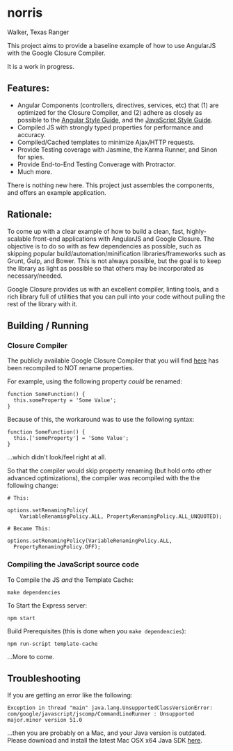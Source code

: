 norris
======

Walker, Texas Ranger

This project aims to provide a baseline example of how to use AngularJS with the Google Closure Compiler.

It is a work in progress.

## Features:

 * Angular Components (controllers, directives, services, etc) that (1) are optimized for the Closure Compiler, and (2) adhere as closely as possible to the [Angular Style Guide](http://google-styleguide.googlecode.com/svn/trunk/angularjs-google-style.html), and the [JavaScript Style Guide](http://google-styleguide.googlecode.com/svn/trunk/javascriptguide.xml).
 * Compiled JS with strongly typed properties for performance and accuracy.
 * Compiled/Cached templates to minimize Ajax/HTTP requests.
 * Provide Testing coverage with Jasmine, the Karma Runner, and Sinon for spies.
 * Provide End-to-End Testing Converage with Protractor.
 * Much more.

There is nothing new here. This project just assembles the components, and offers an example application.

## Rationale:

To come up with a clear example of how to build a clean, fast, highly-scalable front-end applications with AngularJS and Google Closure. The objective is to do so with as few dependencies as possible, such as skipping popular build/automation/minification libraries/frameworks such as Grunt, Gulp, and Bower. This is not always possible, but the goal is to keep the library as light as possible so that others may be incorporated as necessary/needed.

Google Closure provides us with an excellent compiler, linting tools, and a rich library full of utilities that you can pull into your code without pulling the rest of the library with it.

## Building / Running

### Closure Compiler

The publicly available Google Closure Compiler that you will find [here](http://dl.google.com/closure-compiler/compiler-latest.zip)
has been recompiled to NOT rename properties.

For example, using the following property _could_ be renamed:

    function SomeFunction() {
      this.someProperty = 'Some Value';
    }


Because of this, the workaround was to use the following syntax:

    function SomeFunction() {
      this.['someProperty'] = 'Some Value';
    }

...which didn't look/feel right at all.

So that the compiler would skip property renaming (but hold onto other advanced optimizations), the compiler was recompiled with the
the following change:

    # This:

    options.setRenamingPolicy(
        VariableRenamingPolicy.ALL, PropertyRenamingPolicy.ALL_UNQUOTED);

    # Became This:

    options.setRenamingPolicy(VariableRenamingPolicy.ALL,
      PropertyRenamingPolicy.OFF);


### Compiling the JavaScript source code

To Compile the JS _and_ the Template Cache:

    make dependencies

To Start the Express server:

    npm start

Build Prerequisites (this is done when you `make dependencies`):

    npm run-script template-cache

...More to come.

## Troubleshooting

If you are getting an error like the following:

    Exception in thread "main" java.lang.UnsupportedClassVersionError: com/google/javascript/jscomp/CommandLineRunner : Unsupported major.minor version 51.0

...then you are probably on a Mac, and your Java version is outdated. Please download and install the latest Mac OSX x64 Java SDK [here](http://www.oracle.com/technetwork/java/javase/downloads/jdk7-downloads-1880260.html).

